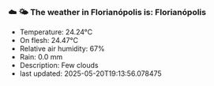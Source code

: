 ### ☁️ 🌤️  The weather in Florianópolis is: Florianópolis

- Temperature: 24.24°C
- On flesh: 24.47°C
- Relative air humidity: 67%
- Rain: 0.0 mm
- Description: Few clouds
- last updated: 2025-05-20T19:13:56.078475
